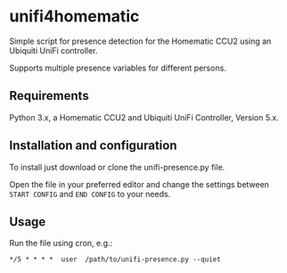 # unifi4homematic
Simple script for presence detection for the Homematic CCU2 using an Ubiquiti UniFi controller.

Supports multiple presence variables for different persons.

## Requirements
Python 3.x, a Homematic CCU2 and Ubiquiti UniFi Controller, Version 5.x.

## Installation and configuration
To install just download or clone the unifi-presence.py file.

Open the file in your preferred editor and change the settings between ```START CONFIG``` and ```END CONFIG``` to your needs.

## Usage

Run the file using cron, e.g.:

```*/5 * * * *  user  /path/to/unifi-presence.py --quiet```
